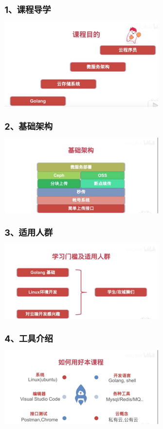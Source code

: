 # 1、课程导学

![课程目的](../images/filestore-1-1-1.png)

# 2、基础架构
![基础架构](../images/filestore-1-1-2.png)

# 3、适用人群
![课程目的](../images/filestore-1-1-3.png)

# 4、工具介绍
![课程目的](../images/filestore-1-1-4.png)
